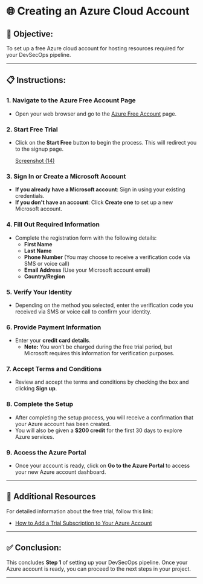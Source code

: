 # 🌐 Creating an Azure Cloud Account

## 🎯 Objective:
To set up a free Azure cloud account for hosting resources required for your DevSecOps pipeline.

---

## 📋 Instructions:

### 1. Navigate to the Azure Free Account Page
- Open your web browser and go to the [Azure Free Account](https://azure.microsoft.com/en-us/free) page.

### 2. Start Free Trial
- Click on the **Start Free** button to begin the process. This will redirect you to the signup page.

  [Screenshot (14)](https://github.com/user-attachments/assets/d5949d71-6769-46e5-88f8-835daab60693)

 

### 3. Sign In or Create a Microsoft Account
- **If you already have a Microsoft account**: Sign in using your existing credentials.
- **If you don't have an account**: Click **Create one** to set up a new Microsoft account.

### 4. Fill Out Required Information
- Complete the registration form with the following details:
  - **First Name**
  - **Last Name**
  - **Phone Number** (You may choose to receive a verification code via SMS or voice call)
  - **Email Address** (Use your Microsoft account email)
  - **Country/Region**

### 5. Verify Your Identity
- Depending on the method you selected, enter the verification code you received via SMS or voice call to confirm your identity.

### 6. Provide Payment Information
- Enter your **credit card details**. 
  - **Note:** You won’t be charged during the free trial period, but Microsoft requires this information for verification purposes.

### 7. Accept Terms and Conditions
- Review and accept the terms and conditions by checking the box and clicking **Sign up**.

### 8. Complete the Setup
- After completing the setup process, you will receive a confirmation that your Azure account has been created. 
- You will also be given a **$200 credit** for the first 30 days to explore Azure services.

### 9. Access the Azure Portal
- Once your account is ready, click on **Go to the Azure Portal** to access your new Azure account dashboard.

---

## 🔗 Additional Resources
For detailed information about the free trial, follow this link:
- [How to Add a Trial Subscription to Your Azure Account](https://techcommunity.microsoft.com/t5/startups-at-microsoft/how-to-add-a-trial-subscription-to-your-azure-account-step-by/ba-p/3792372)

---

## ✅ Conclusion:
This concludes **Step 1** of setting up your DevSecOps pipeline. Once your Azure account is ready, you can proceed to the next steps in your project.

---

